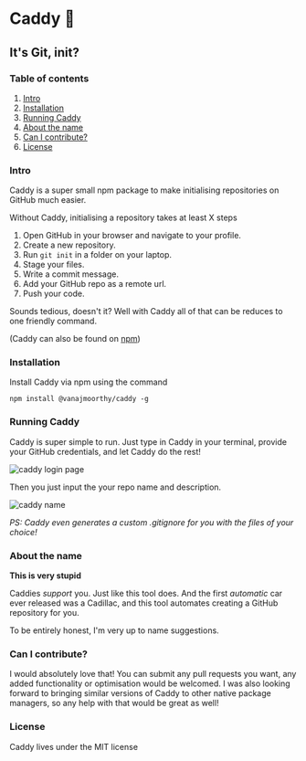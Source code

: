# Caddy 🚗

## It's Git, init?

### Table of contents

1. [Intro](#intro)
2. [Installation](#installation)
3. [Running Caddy](#running-caddy)
4. [About the name](#about-the-name)
5. [Can I contribute?](#can-i-contribute)
6. [License](#license)

### Intro

Caddy is a super small npm package to make initialising repositories on GitHub much easier.

Without Caddy, initialising a repository takes at least X steps

1. Open GitHub in your browser and navigate to your profile.
2. Create a new repository.
3. Run `git init` in a folder on your laptop.
4. Stage your files.
5. Write a commit message.
6. Add your GitHub repo as a remote url.
7. Push your code.

Sounds tedious, doesn't it?
Well with Caddy all of that can be reduces to one friendly command.

(Caddy can also be found on [npm](https://www.npmjs.com/package/@vanajmoorthy/caddy))

### Installation

Install Caddy via npm using the command

`npm install @vanajmoorthy/caddy -g`

### Running Caddy

Caddy is super simple to run. Just type in Caddy in your terminal, provide your GitHub credentials, and let Caddy do the rest!

![caddy login page](screenshots/caddylogin.png)

Then you just input the your repo name and description.

![caddy name](screenshots/name.png)

_PS: Caddy even generates a custom .gitignore for you with the files of your choice!_

### About the name

**This is very stupid**

Caddies _support_ you. Just like this tool does.
And the first _automatic_ car ever released was a Cadillac, and this tool automates creating a GitHub repository for you.

To be entirely honest, I'm very up to name suggestions.

### Can I contribute?

I would absolutely love that! You can submit any pull requests you want, any added functionality or optimisation would be welcomed. I was also looking forward to bringing similar versions of Caddy to other native package managers, so any help with that would be great as well!

### License

Caddy lives under the MIT license

